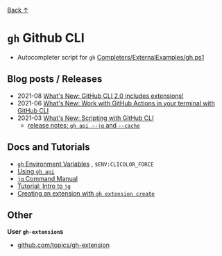 [Back ↑](..)

# `gh` Github CLI

- Autocompleter script for `gh` [Completers/ExternalExamples/gh.ps1](../../Completers/ExternalExamples/gh.ps1)

## Blog posts / Releases

- 2021-08 [What's New: GitHub CLI 2.0 includes extensions!](https://github.blog/2021-08-24-github-cli-2-0-includes-extensions/)
- 2021-06 [What's New: Work with GitHub Actions in your terminal with GitHub CLI](https://github.blog/2021-04-15-work-with-github-actions-in-your-terminal-with-github-cli/)
- 2021-03 [What's New: Scripting with GitHub CLI](https://github.blog/2021-03-11-scripting-with-github-cli/)
  - [release notes: `gh api --jq` and `--cache`](https://github.com/cli/cli/releases/tag/v1.7.0)

## Docs and Tutorials

- [`gh` Environment Variables](https://cli.github.com/manual/gh_help_environment) , `$ENV:CLICOLOR_FORCE`
- [Using `gh api`](https://cli.github.com/manual/gh_api)
- [`jq` Command Manual](https://stedolan.github.io/jq/manual/v1.6/)
- [Tutorial: Intro to `jq`](https://stedolan.github.io/jq/tutorial/)
- [Creating an extension with `gh extension create`](https://docs.github.com/en/github-cli/github-cli/creating-github-cli-extensions#creating-an-extension-with-gh-extension-create)

## Other

**User `gh-extension`s**

- [github.com/topics/gh-extension](https://github.com/topics/gh-extension)


